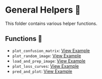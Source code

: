 # General Helpers 🔑
This folder contains various helper functions.

## Functions 💎
- `plot_confusion_matrix`: [View Example](https://github.com/Eric-Chung-0511/Learning-Record/blob/main/General%20Helpers/Examples/Neural_network_classification.ipynb)
- `plot_random_image`: [View Example](https://github.com/Eric-Chung-0511/Learning-Record/blob/main/General%20Helpers/Examples/Neural_network_classification.ipynb)
- `load_and_prep_image`: [View Example](https://github.com/Eric-Chung-0511/Learning-Record/blob/main/General%20Helpers/Examples/Convolutional_neural_networks_in_tensorflow.ipynb)
- `plot_loss_curves`: [View Example](https://github.com/Eric-Chung-0511/Learning-Record/blob/main/General%20Helpers/Examples/Convolutional_neural_networks_in_tensorflow.ipynb)
- `pred_and_plot`: [View Example](https://github.com/Eric-Chung-0511/Learning-Record/blob/main/General%20Helpers/Examples/Convolutional_neural_networks_in_tensorflow.ipynb)
